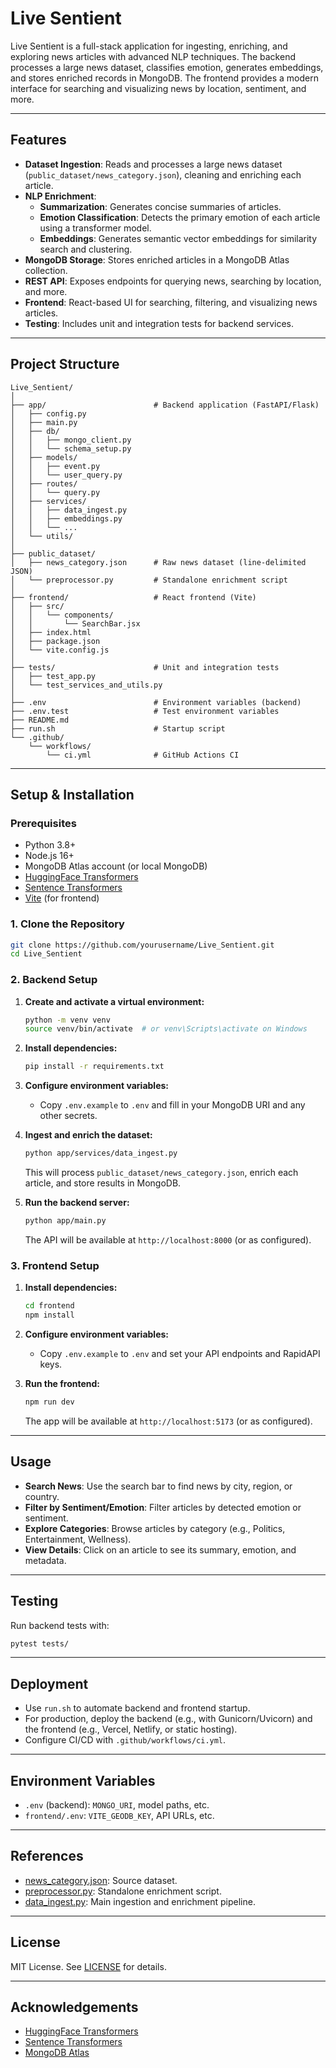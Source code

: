 # Live Sentient

Live Sentient is a full-stack application for ingesting, enriching, and exploring news articles with advanced NLP techniques. The backend processes a large news dataset, classifies emotion, generates embeddings, and stores enriched records in MongoDB. The frontend provides a modern interface for searching and visualizing news by location, sentiment, and more.

---

## Features

- **Dataset Ingestion**: Reads and processes a large news dataset (`public_dataset/news_category.json`), cleaning and enriching each article.
- **NLP Enrichment**:
  - **Summarization**: Generates concise summaries of articles.
  - **Emotion Classification**: Detects the primary emotion of each article using a transformer model.
  - **Embeddings**: Generates semantic vector embeddings for similarity search and clustering.
- **MongoDB Storage**: Stores enriched articles in a MongoDB Atlas collection.
- **REST API**: Exposes endpoints for querying news, searching by location, and more.
- **Frontend**: React-based UI for searching, filtering, and visualizing news articles.
- **Testing**: Includes unit and integration tests for backend services.

---

## Project Structure

```
Live_Sentient/
│
├── app/                        # Backend application (FastAPI/Flask)
│   ├── config.py
│   ├── main.py
│   ├── db/
│   │   ├── mongo_client.py
│   │   └── schema_setup.py
│   ├── models/
│   │   ├── event.py
│   │   └── user_query.py
│   ├── routes/
│   │   └── query.py
│   ├── services/
│   │   ├── data_ingest.py
│   │   ├── embeddings.py
│   │   └── ...
│   └── utils/
│
├── public_dataset/
│   ├── news_category.json      # Raw news dataset (line-delimited JSON)
│   └── preprocessor.py         # Standalone enrichment script
│
├── frontend/                   # React frontend (Vite)
│   ├── src/
│   │   └── components/
│   │       └── SearchBar.jsx
│   ├── index.html
│   ├── package.json
│   └── vite.config.js
│
├── tests/                      # Unit and integration tests
│   ├── test_app.py
│   └── test_services_and_utils.py
│
├── .env                        # Environment variables (backend)
├── .env.test                   # Test environment variables
├── README.md
├── run.sh                      # Startup script
└── .github/
    └── workflows/
        └── ci.yml              # GitHub Actions CI
```

---

## Setup & Installation

### Prerequisites

- Python 3.8+
- Node.js 16+
- MongoDB Atlas account (or local MongoDB)
- [HuggingFace Transformers](https://huggingface.co/docs/transformers/index)
- [Sentence Transformers](https://www.sbert.net/)
- [Vite](https://vitejs.dev/) (for frontend)

### 1. Clone the Repository

```sh
git clone https://github.com/yourusername/Live_Sentient.git
cd Live_Sentient
```

### 2. Backend Setup

1. **Create and activate a virtual environment:**

    ```sh
    python -m venv venv
    source venv/bin/activate  # or venv\Scripts\activate on Windows
    ```

2. **Install dependencies:**

    ```sh
    pip install -r requirements.txt
    ```

3. **Configure environment variables:**

    - Copy `.env.example` to `.env` and fill in your MongoDB URI and any other secrets.

4. **Ingest and enrich the dataset:**

    ```sh
    python app/services/data_ingest.py
    ```

    This will process `public_dataset/news_category.json`, enrich each article, and store results in MongoDB.

5. **Run the backend server:**

    ```sh
    python app/main.py
    ```

    The API will be available at `http://localhost:8000` (or as configured).

### 3. Frontend Setup

1. **Install dependencies:**

    ```sh
    cd frontend
    npm install
    ```

2. **Configure environment variables:**

    - Copy `.env.example` to `.env` and set your API endpoints and RapidAPI keys.

3. **Run the frontend:**

    ```sh
    npm run dev
    ```

    The app will be available at `http://localhost:5173` (or as configured).

---

## Usage

- **Search News**: Use the search bar to find news by city, region, or country.
- **Filter by Sentiment/Emotion**: Filter articles by detected emotion or sentiment.
- **Explore Categories**: Browse articles by category (e.g., Politics, Entertainment, Wellness).
- **View Details**: Click on an article to see its summary, emotion, and metadata.

---

## Testing

Run backend tests with:

```sh
pytest tests/
```

---

## Deployment

- Use `run.sh` to automate backend and frontend startup.
- For production, deploy the backend (e.g., with Gunicorn/Uvicorn) and the frontend (e.g., Vercel, Netlify, or static hosting).
- Configure CI/CD with `.github/workflows/ci.yml`.

---

## Environment Variables

- `.env` (backend): `MONGO_URI`, model paths, etc.
- `frontend/.env`: `VITE_GEODB_KEY`, API URLs, etc.

---

## References

- [news_category.json](public_dataset/news_category.json): Source dataset.
- [preprocessor.py](public_dataset/preprocessor.py): Standalone enrichment script.
- [data_ingest.py](app/services/data_ingest.py): Main ingestion and enrichment pipeline.

---

## License

MIT License. See [LICENSE](LICENSE) for details.

---

## Acknowledgements

- [HuggingFace Transformers](https://huggingface.co/)
- [Sentence Transformers](https://www.sbert.net/)
- [MongoDB Atlas](https://www.mongodb.com/cloud/atlas)